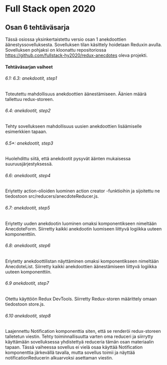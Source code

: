 # Full Stack open 2020
## Osan 6 tehtäväsarja

Tässä osiossa yksinkertaistettu versio osan 1 anekdoottien äänestyssovelluksesta.
Sovelluksen tilan käsittely hoidetaan Reduxin avulla.
Sovelluksen pohjaksi on kloonattu repositoriossa https://github.com/fullstack-hy2020/redux-anecdotes oleva projekti.

#### Tehtäväsarjan vaiheet

###### 6.1: 6.3: anekdootit, step1
Toteutettu mahdollisuus anekdoottien äänestämiseen.
Äänien määrä tallettuu redux-storeen.

###### 6.4: anekdootit, step2
Tehty sovellukseen mahdollisuus uusien anekdoottien lisäämiselle esimerkkien tapaan.

###### 6.5*: anekdootit, step3
Huolehdittu siitä, että anekdootit pysyvät äänten mukaisessa suuruusjärjestyksessä.

###### 6.6: anekdootit, step4
Eriytetty action-olioiden luominen action creator -funktioihin ja sijoitettu ne tiedostoon src/reducers/anecdoteReducer.js.

###### 6.7: anekdootit, step5
Eriytetty uuden anekdootin luominen omaksi komponentikseen nimeltään AnecdoteForm.
Siirretty kaikki anekdootin luomiseen liittyvä logiikka uuteen komponenttiin.

###### 6.8: anekdootit, step6
Eriytetty anekdoottilistan näyttäminen omaksi komponentikseen nimeltään AnecdoteList.
Siirretty kaikki anekdoottien äänestämiseen liittyvä logiikka uuteen komponenttiin.

###### 6.9 anekdootit, step7
Otettu käyttöön Redux DevTools.
Siirretty Redux-storen määrittely omaan tiedostoon store.js.

###### 6.10 anekdootit, step8
Laajennettu Notification komponenttia siten, että se renderöi redux-storeen talletetun viestin.
Tehty toiminnallisuutta varten oma reduceri ja siirrytty käyttämään sovelluksessa yhdistettyä reduceria tämän osan materiaalin tapaan.
Tässä vaiheessa sovellus ei vielä osaa käyttää Notification komponenttia järkevällä tavalla, mutta sovellus toimii ja näyttää notificationReducerin alkuarvoksi asettaman viestin.